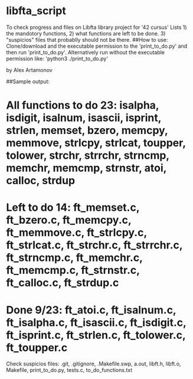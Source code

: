 # libfta_script
To check progress and files on Libfta library project for '42 cursus'
Lists 1) the mandotory functions, 2) what functions are left to be done. 3) "suspicios" files that probablly should not be there.
##How to use:
Clone/download and the executable permission to the 'print_to_do.py' and then run 'print_to_do.py'. 
Alternatively run without the executable permission like: 'python3 ./print_to_do.py'

by Alex Artamonov

##Sample output:

All functions to do 23:
isalpha, isdigit, isalnum, isascii, isprint, strlen, memset, bzero, memcpy, memmove, strlcpy, strlcat, toupper, tolower, strchr, strrchr, strncmp, memchr, memcmp, strnstr, atoi, calloc, strdup
==================================================
Left to do 14:
ft_memset.c, ft_bzero.c, ft_memcpy.c, ft_memmove.c, ft_strlcpy.c, ft_strlcat.c, ft_strchr.c, ft_strrchr.c, ft_strncmp.c, ft_memchr.c, ft_memcmp.c, ft_strnstr.c, ft_calloc.c, ft_strdup.c
==================================================
Done 9/23:
ft_atoi.c, ft_isalnum.c, ft_isalpha.c, ft_isascii.c, ft_isdigit.c, ft_isprint.c, ft_strlen.c, ft_tolower.c, ft_toupper.c
==================================================
Check suspicios files:
.git, .gitignore, .Makefile.swp, a.out, libft.h, libft.o, Makefile, print_to_do.py, tests.c, to_do_functions.txt
